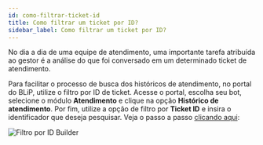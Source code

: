 ```yaml
---
id: como-filtrar-ticket-id
title: Como filtrar um ticket por ID?
sidebar_label: Como filtrar um ticket por ID?
---
```


No dia a dia de uma equipe de atendimento, uma importante tarefa atribuída ao gestor é a análise do que foi conversado em um determinado ticket de atendimento.

Para facilitar o processo de busca dos históricos de atendimento, no portal do BLiP, utilize o filtro por ID de ticket. Acesse o portal, escolha seu bot, selecione o módulo **Atendimento** e clique na opção **Histórico de atendimento**. Por fim, utilize a opção de filtro por **Ticket ID** e insira o identificador que deseja pesquisar. Veja o passo a passo [clicando aqui](https://www.facebook.com/blip.messaging/videos/381339156046875/):

![Filtro por ID Builder](/img/helpdesk/desk-como-filtrar-ticket-id-1.png)


<!-- Rating frame -->
<script type="text/javascript" src="/scripts/rating.js"></script>